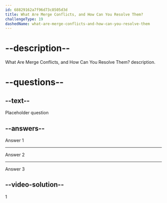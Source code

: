 ```yaml
---
id: 68829162a7f96d73c8505d3d
title: What Are Merge Conflicts, and How Can You Resolve Them?
challengeType: 19
dashedName: what-are-merge-conflicts-and-how-can-you-resolve-them
---
```


# --description--

What Are Merge Conflicts, and How Can You Resolve Them? description.

# --questions--

## --text--

Placeholder question

## --answers--

Answer 1

---

Answer 2

---

Answer 3

## --video-solution--

1
